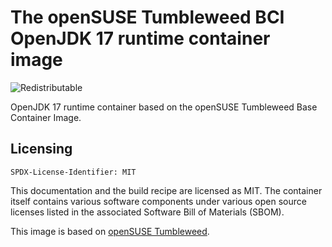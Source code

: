 # The openSUSE Tumbleweed BCI OpenJDK 17 runtime container image
![Redistributable](https://img.shields.io/badge/Redistributable-Yes-green)

OpenJDK 17 runtime container based on the openSUSE Tumbleweed Base Container Image.

## Licensing

`SPDX-License-Identifier: MIT`

This documentation and the build recipe are licensed as MIT.
The container itself contains various software components under various open source licenses listed in the associated
Software Bill of Materials (SBOM).

This image is based on [openSUSE Tumbleweed](https://get.opensuse.org/tumbleweed/).
